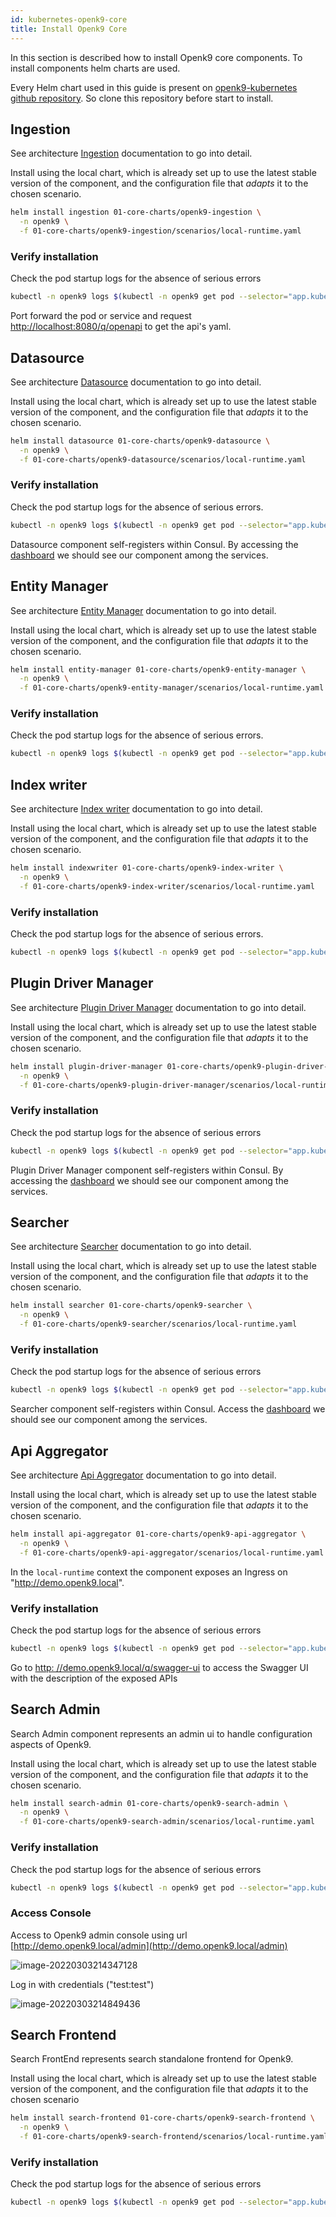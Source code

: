 ```yaml
---
id: kubernetes-openk9-core
title: Install Openk9 Core
---
```


In this section is described how to install Openk9 core components. To install components helm charts are used.

Every Helm chart used in this guide is present on [openk9-kubernetes github repository](https://github.com/smclab/openk9-kubernetes).
So clone this repository before start to install.

## Ingestion

See architecture [Ingestion](ingestion) documentation to go into detail.

Install using the local chart, which is already set up to use the latest stable version of the component,
and the configuration file that *adapts* it to the chosen scenario.

```bash
helm install ingestion 01-core-charts/openk9-ingestion \
  -n openk9 \
  -f 01-core-charts/openk9-ingestion/scenarios/local-runtime.yaml
```

### Verify installation

Check the pod startup logs for the absence of serious errors

```bash
kubectl -n openk9 logs $(kubectl -n openk9 get pod --selector="app.kubernetes.io/name=openk9-ingestion" -o name)
```

Port forward the pod or service and request [http://localhost:8080/q/openapi](http://localhost:8080/q/openapi) to get the api's yaml.

## Datasource

See architecture [Datasource](datasource) documentation to go into detail.

Install using the local chart, which is already set up to use the latest stable version of the component,
and the configuration file that *adapts* it to the chosen scenario.

```bash
helm install datasource 01-core-charts/openk9-datasource \
  -n openk9 \
  -f 01-core-charts/openk9-datasource/scenarios/local-runtime.yaml
```

### Verify installation

Check the pod startup logs for the absence of serious errors.

```bash
kubectl -n openk9 logs $(kubectl -n openk9 get pod --selector="app.kubernetes.io/name=openk9-datasource" -o name)
```

Datasource component self-registers within Consul.
By accessing the [dashboard](#consul-dashboard) we should see our component among the services.


## Entity Manager

See architecture [Entity Manager](entity-manager) documentation to go into detail.

Install using the local chart, which is already set up to use the latest stable version of the component,
and the configuration file that *adapts* it to the chosen scenario.

```bash
helm install entity-manager 01-core-charts/openk9-entity-manager \
  -n openk9 \
  -f 01-core-charts/openk9-entity-manager/scenarios/local-runtime.yaml
```


### Verify installation

Check the pod startup logs for the absence of serious errors.

```bash
kubectl -n openk9 logs $(kubectl -n openk9 get pod --selector="app.kubernetes.io/name=openk9-entity-manager" -o name)
```

## Index writer

See architecture [Index writer](index-writer) documentation to go into detail.

Install using the local chart, which is already set up to use the latest stable version of the component,
and the configuration file that *adapts* it to the chosen scenario.

```bash
helm install indexwriter 01-core-charts/openk9-index-writer \
  -n openk9 \
  -f 01-core-charts/openk9-index-writer/scenarios/local-runtime.yaml
```

### Verify installation

Check the pod startup logs for the absence of serious errors.

```bash
kubectl -n openk9 logs $(kubectl -n openk9 get pod --selector="app.kubernetes.io/name=openk9-index-writer" -o name)
```

## Plugin Driver Manager

See architecture [Plugin Driver Manager](plugin-driver-manager) documentation to go into detail.

Install using the local chart, which is already set up to use the latest stable version of the component,
and the configuration file that *adapts* it to the chosen scenario.

```bash
helm install plugin-driver-manager 01-core-charts/openk9-plugin-driver-manager \
  -n openk9 \
  -f 01-core-charts/openk9-plugin-driver-manager/scenarios/local-runtime.yaml
```

### Verify installation

Check the pod startup logs for the absence of serious errors

```bash
kubectl -n openk9 logs $(kubectl -n openk9 get pod --selector="app.kubernetes.io/name=openk9-plugin-driver-manager" -o name)
```

Plugin Driver Manager component self-registers within Consul.
By accessing the [dashboard](#consul-dashboard) we should see our component among the services.


## Searcher

See architecture [Searcher](seacher) documentation to go into detail.

Install using the local chart, which is already set up to use the latest stable version of the component,
and the configuration file that *adapts* it to the chosen scenario.

```bash
helm install searcher 01-core-charts/openk9-searcher \
  -n openk9 \
  -f 01-core-charts/openk9-searcher/scenarios/local-runtime.yaml
```

### Verify installation

Check the pod startup logs for the absence of serious errors

```bash
kubectl -n openk9 logs $(kubectl -n openk9 get pod --selector="app.kubernetes.io/name=openk9-searcher" -o name)
```

Searcher component self-registers within Consul.
Access the [dashboard](http://consul.demo.openk9.local) we should see our component among the services.

## Api Aggregator

See architecture [Api Aggregator](api-aggregator) documentation to go into detail.

Install using the local chart, which is already set up to use the latest stable version of the component,
and the configuration file that *adapts* it to the chosen scenario.

```bash
helm install api-aggregator 01-core-charts/openk9-api-aggregator \
  -n openk9 \
  -f 01-core-charts/openk9-api-aggregator/scenarios/local-runtime.yaml
```

In the `local-runtime` context the component exposes an Ingress on "http://demo.openk9.local".


### Verify installation

Check the pod startup logs for the absence of serious errors

```bash
kubectl -n openk9 logs $(kubectl -n openk9 get pod --selector="app.kubernetes.io/name=openk9-api-aggregator" -o name)
```

Go to [http: //demo.openk9.local/q/swagger-ui](http://demo.openk9.local/q/swagger-ui)
to access the Swagger UI with the description of the exposed APIs

## Search Admin

Search Admin component represents an admin ui to handle configuration aspects of Openk9.

Install using the local chart, which is already set up to use the latest stable version of the component,
and the configuration file that *adapts* it to the chosen scenario.

```bash
helm install search-admin 01-core-charts/openk9-search-admin \
  -n openk9 \
  -f 01-core-charts/openk9-search-admin/scenarios/local-runtime.yaml
```

### Verify installation

Check the pod startup logs for the absence of serious errors

```bash
kubectl -n openk9 logs $(kubectl -n openk9 get pod --selector="app.kubernetes.io/name=openk9-search-admin" -o name)
```

### Access Console

Access to Openk9 admin console using url [http://demo.openk9.local/admin](http://demo.openk9.local/admin)

![image-20220303214347128](../static/img/installation/image-20220303214347128.png)

Log in with credentials ("test:test")

![image-20220303214849436](../static/img/installation/image-20220303214849436.png)


## Search Frontend

Search FrontEnd represents search standalone frontend for Openk9.

Install using the local chart, which is already set up to use the latest stable version of the component,
and the configuration file that *adapts* it to the chosen scenario

```bash
helm install search-frontend 01-core-charts/openk9-search-frontend \
  -n openk9 \
  -f 01-core-charts/openk9-search-frontend/scenarios/local-runtime.yaml
```


### Verify installation

Check the pod startup logs for the absence of serious errors

```bash
kubectl -n openk9 logs $(kubectl -n openk9 get pod --selector="app.kubernetes.io/name=openk9-query-frontend" -o name)
```

